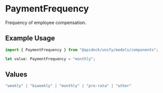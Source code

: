 # PaymentFrequency

Frequency of employee compensation.

## Example Usage

```typescript
import { PaymentFrequency } from "@apideck/unify/models/components";

let value: PaymentFrequency = "monthly";
```

## Values

```typescript
"weekly" | "biweekly" | "monthly" | "pro-rata" | "other"
```